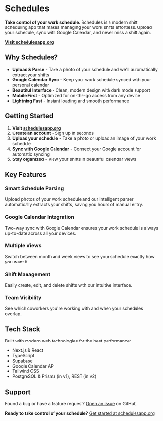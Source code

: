 # Schedules

**Take control of your work schedule.** Schedules is a modern shift scheduling app that makes managing your work shifts effortless. Upload your schedule, sync with Google Calendar, and never miss a shift again.

**[Visit schedulesapp.org](https://schedulesapp.org)**

## Why Schedules?

- **Upload & Parse** - Take a photo of your schedule and we'll automatically extract your shifts
- **Google Calendar Sync** - Keep your work schedule synced with your personal calendar
- **Beautiful Interface** - Clean, modern design with dark mode support
- **Mobile First** - Optimized for on-the-go access from any device
- **Lightning Fast** - Instant loading and smooth performance

## Getting Started

1. **Visit [schedulesapp.org](https://schedulesapp.org)**
2. **Create an account** - Sign up in seconds
3. **Upload your schedule** - Take a photo or upload an image of your work schedule
4. **Sync with Google Calendar** - Connect your Google account for automatic syncing
5. **Stay organized** - View your shifts in beautiful calendar views

## Key Features

### Smart Schedule Parsing
Upload photos of your work schedule and our intelligent parser automatically extracts your shifts, saving you hours of manual entry.

### Google Calendar Integration
Two-way sync with Google Calendar ensures your work schedule is always up-to-date across all your devices.

### Multiple Views
Switch between month and week views to see your schedule exactly how you want it.

### Shift Management
Easily create, edit, and delete shifts with our intuitive interface.

### Team Visibility
See which coworkers you're working with and when your schedules overlap.

## Tech Stack

Built with modern web technologies for the best performance:
- Next.js & React
- TypeScript
- Supabase
- Google Calendar API
- Tailwind CSS
- PostgreSQL & Prisma (in v1), REST (in v2)

## Support

Found a bug or have a feature request? [Open an issue](https://github.com/Ibrahim-Al-Omran/Schedules/issues) on GitHub.



**Ready to take control of your schedule?** [Get started at schedulesapp.org](https://schedulesapp.org)
